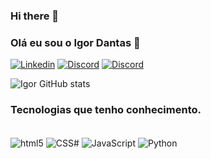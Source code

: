 ### Hi there 👋

### Olá eu sou o Igor Dantas 👋

[![Linkedin](https://img.shields.io/badge/LinkedIn-0077B5?style=for-the-badge&logo=linkedin&logoColor=white)](https://www.linkedin.com/in/igor-dantas-167157265/)
[![Discord](https://img.shields.io/badge/Discord-7289DA?style=for-the-badge&logo=discord&logoColor=white)](https://discord.com/login)
[![Discord](https://img.shields.io/badge/Gmail-D14836?style=for-the-badge&logo=gmail&logoColor=white)](https://mail.google.com/mail/u/0/?hl=pt-BR#sent?compose=new)

![Igor GitHub stats](https://github-readme-stats.vercel.app/api?username=Dyke06&show_icons=true&theme=merko)

### Tecnologias que tenho conhecimento.

<div style="display: inline-block"><br/>
  <img align="center" alt="html5" src="https://img.shields.io/badge/HTML5-E34F26?style=for-the-badge&logo=html5&logoColor=white"/>
  <img align="center" alt="CSS#" src="https://img.shields.io/badge/CSS3-1572B6?style=for-the-badge&logo=css3&logoColor=white"/>
  <img align="center" alt="JavaScript" src="https://img.shields.io/badge/JavaScript-F7DF1E?style=for-the-badge&logo=javascript&logoColor=black"/>
  <img align="center" alt="Python" src="https://img.shields.io/badge/Python-3776AB?style=for-the-badge&logo=python&logoColor=white"/>
</div><br>
